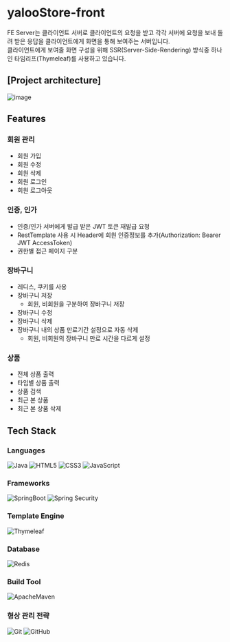 # yalooStore-front
FE Server는 클라이언트 서버로 클라이언트의 요청을 받고 각각 서버에 요청을 보내 돌려 받은 응답을 클라이언트에게 화면을 통해 보여주는 서버입니다.<br>
클라이언트에게 보여줄 화면 구성을 위해 SSR(Server-Side-Rendering) 방식중 하나인 타임리프(Thymeleaf)를 사용하고 있습니다. 

## [Project architecture]
![image](https://github.com/yalooStore/yalooStore-front/assets/81970382/4065dbdb-791d-44b3-a088-921afe50ebdd)

## Features
### 회원 관리
- 회원 가입
- 회원 수정
- 회원 삭제
- 회원 로그인
- 회원 로그아웃

### 인증, 인가
- 인증/인가 서버에게 발급 받은 JWT 토큰 재발급 요청
- RestTemplate 사용 시 Header에 회원 인증정보를 추가(Authorization: Bearer JWT AccessToken)
- 권한별 접근 페이지 구분

### 장바구니
- 레디스, 쿠키를 사용
- 장바구니 저장
  - 회원, 비회원을 구분하여 장바구니 저장 
- 장바구니 수정
- 장바구니 삭제
- 장바구니 내의 상품 만료기간 설정으로 자동 삭제
  - 회원, 비회원의 장바구니 만료 시간을 다르게 설정 

### 상품
- 전체 상품 출력
- 타입별 상품 출력
- 상품 검색
- 최근 본 상품
- 최근 본 상품 삭제

## Tech Stack
### Languages
![Java](https://img.shields.io/badge/Java-007396?style=flat-square&logo=Java)
![HTML5](https://img.shields.io/badge/HTML5-E34F26?style=flat&logo=html5&logoColor=white)
![CSS3](https://img.shields.io/badge/CSS3-1572B6?style=flat&logo=CSS3&logoColor=white)
![JavaScript](https://img.shields.io/badge/JavaScript-F7DF1E?style=flat&logo=JavaScript&logoColor=white)

### Frameworks
![SpringBoot](https://img.shields.io/badge/Spring%20Boot-6DB33F?style=flat&logo=SpringBoot&logoColor=white)
![Spring Security](https://img.shields.io/static/v1?style=flat-square&message=Spring+Security&color=6DB33F&logo=Spring+Security&logoColor=FFFFFF&label=)

### Template Engine
![Thymeleaf](https://img.shields.io/badge/Thymeleaf-005F0F?style=flat&logo=Thymeleaf&logoColor=white)

### Database
![Redis](https://img.shields.io/badge/Redis-DC382D?style=flat&logo=Redis&logoColor=white)

### Build Tool
![ApacheMaven](https://img.shields.io/badge/Maven-C71A36?style=flat&logo=ApacheMaven&logoColor=white)

### 형상 관리 전략
![Git](https://img.shields.io/badge/Git-F05032?style=flat&logo=Git&logoColor=white)
![GitHub](https://img.shields.io/badge/GitHub-181717?style=flat&logo=GitHub&logoColor=white)


